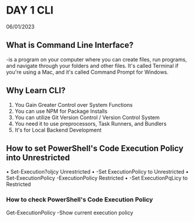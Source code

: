 # DAY 1 CLI
06/01/2023

## What is Command Line Interface?
-is a program on your computer where you can create
files, run programs, and navigate through your folders and other files. It's called Terminal if you're using a Mac, and it's called Command Prompt for Windows.

## Why Learn CLI?
1. You Gain Greater Control over System Functions
2. You can use NPM for Package Installs
3. You can utilize Git Version Control / Version Control System
4. You need it to use preprocessors, Task Runners, and Bundlers
5. It's for Local Backend Development

## How to set PowerShell's Code Execution Policy into Unrestricted
• Set-Execution?oljcy Unrestricted
• -Set ExecutionPolicy to Unrestricted
• Set-ExecutionPoIicy -ExecutionPolicy Restricted
• -Set ExecutionPqLicy to Restricted
### How to check PowerShell's Code Execution Policy
Get-ExecutionPolicy
-Show current execution policy
